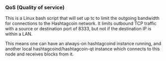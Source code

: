 ### QoS (Quality of service) ###

This is a Linux bash script that will set up tc to limit the outgoing bandwidth for connections to the Hashtagcoin network. It limits outbound TCP traffic with a source or destination port of 8333, but not if the destination IP is within a LAN.

This means one can have an always-on hashtagcoind instance running, and another local hashtagcoind/hashtagcoin-qt instance which connects to this node and receives blocks from it.
